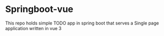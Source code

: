 # Springboot-vue
This repo holds simple TODO app in spring boot that serves a Single page application written in vue 3
